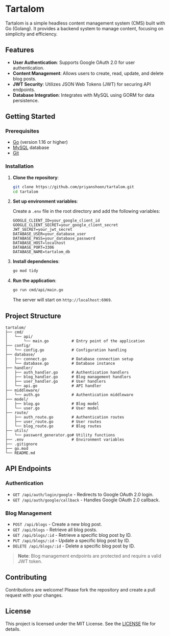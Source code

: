 # Tartalom

Tartalom is a simple headless content management system (CMS) built with Go (Golang). It provides a backend system to manage content, focusing on simplicity and efficiency.

## Features

- **User Authentication**: Supports Google OAuth 2.0 for user authentication.
- **Content Management**: Allows users to create, read, update, and delete blog posts.
- **JWT Security**: Utilizes JSON Web Tokens (JWT) for securing API endpoints.
- **Database Integration**: Integrates with MySQL using GORM for data persistence.

## Getting Started

### Prerequisites

- [Go](https://golang.org/dl/) (version 1.16 or higher)
- [MySQL](https://www.mysql.com/) database
- [Git](https://git-scm.com/)

### Installation

1. **Clone the repository**:

   ```bash
   git clone https://github.com/priyanshoon/tartalom.git
   cd tartalom
   ```

2. **Set up environment variables**:

   Create a `.env` file in the root directory and add the following variables:

   ```env
   GOOGLE_CLIENT_ID=your_google_client_id
   GOOGLE_CLIENT_SECRET=your_google_client_secret
   JWT_SECRET=your_jwt_secret
   DATABASE_USER=your_database_user
   DATABASE_PASS=your_database_password
   DATABASE_HOST=localhost
   DATABASE_PORT=3306
   DATABASE_NAME=tartalom_db
   ```

3. **Install dependencies**:

   ```bash
   go mod tidy
   ```

4. **Run the application**:

   ```bash
   go run cmd/api/main.go
   ```

   The server will start on `http://localhost:6969`.

## Project Structure

```
tartalom/
├── cmd/
│   └── api/
│       └── main.go          # Entry point of the application
├── config/
│   └── config.go            # Configuration handling
├── database/
│   ├── connect.go           # Database connection setup
│   └── database.go          # Database instance
├── handler/
│   ├── auth_handler.go      # Authentication handlers
│   ├── blog_handler.go      # Blog management handlers
│   ├── user_handler.go      # User handlers
│   └── api.go               # API handler
├── middleware/
│   └── auth.go              # Authentication middleware
├── model/
│   ├── blog.go              # Blog model
│   └── user.go              # User model
├── route/
│   ├── auth_route.go        # Authentication routes
│   ├── user_route.go        # User routes
│   └── blog_route.go        # Blog routes
├── utils/
│   └── password_generator.go# Utility functions
├── .env                     # Environment variables
├── .gitignore
├── go.mod
└── README.md
```

## API Endpoints

### Authentication

- `GET /api/auth/login/google` - Redirects to Google OAuth 2.0 login.
- `GET /api/auth/google/callback` - Handles Google OAuth 2.0 callback.

### Blog Management

- `POST /api/blogs` - Create a new blog post.
- `GET /api/blogs` - Retrieve all blog posts.
- `GET /api/blogs/:id` - Retrieve a specific blog post by ID.
- `PUT /api/blogs/:id` - Update a specific blog post by ID.
- `DELETE /api/blogs/:id` - Delete a specific blog post by ID.

> **Note**: Blog management endpoints are protected and require a valid JWT token.

## Contributing

Contributions are welcome! Please fork the repository and create a pull request with your changes.

## License

This project is licensed under the MIT License. See the [LICENSE](LICENSE) file for details.
